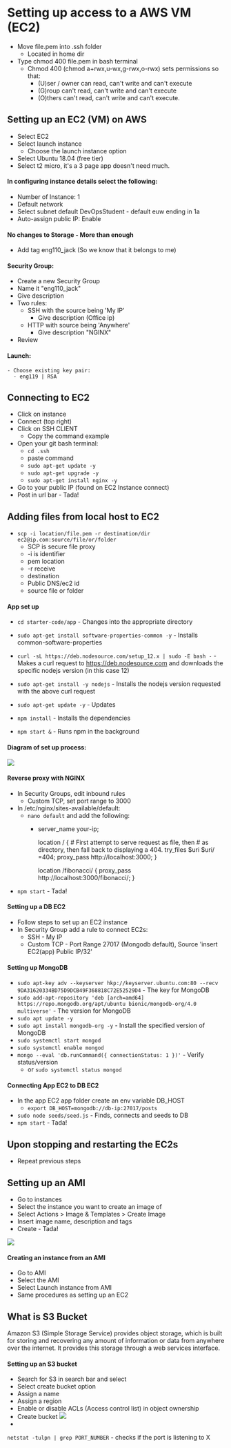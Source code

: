 # Setting up access to a AWS VM (EC2)

- Move file.pem into .ssh folder
  - Located in home dir
- Type chmod 400 file.pem in bash terminal
  - Chmod 400 (chmod a+rwx,u-wx,g-rwx,o-rwx) sets permissions so that:
    - (U)ser / owner can read, can't write and can't execute
    - (G)roup can't read, can't write and can't execute
    - (O)thers can't read, can't write and can't execute.

## Setting up an EC2 (VM) on AWS

- Select EC2
- Select launch instance
  - Choose the launch instance option
- Select Ubuntu 18.04 (free tier)
- Select t2 micro, it's a 3 page app doesn't need much.
#### In configuring instance details select the following:
  - Number of Instance: 1
  - Default network
  - Select subnet default DevOpsStudent - default euw ending in 1a
  - Auto-assign public IP: Enable
#### No changes to Storage -  More than enough
- Add tag eng110_jack (So we know that it belongs to me)
#### Security Group:
  - Create a new Security Group
  - Name it "eng110_jack"
  - Give description
  - Two rules:
    - SSH with the source being 'My IP'
      - Give description (Office ip)
    - HTTP with source being 'Anywhere'
      - Give description "NGINX"
  - Review
#### Launch:
    - Choose existing key pair:
      - eng119 | RSA

## Connecting to EC2
- Click on instance
- Connect (top right)
- Click on SSH CLIENT
  - Copy the command example
- Open your git bash terminal:
  - `cd .ssh`
  - paste command
  - `sudo apt-get update -y`
  - `sudo apt-get upgrade -y`
  - `sudo apt-get install nginx -y`
- Go to your public IP (found on EC2 Instance connect)
- Post in url bar - Tada!

## Adding files from local host to EC2

- `scp -i location/file.pem -r destination/dir ec2@ip.com:source/file/or/folder`
  - SCP is secure file proxy
  - -i is identifier
  - pem location
  - -r receive
  - destination
  - Public DNS/ec2 id
  - source file or folder

#### App set up

- `cd starter-code/app` - Changes into the appropriate directory

- `sudo apt-get install software-properties-common -y` - Installs common-software-properties

- `curl -sL https://deb.nodesource.com/setup_12.x | sudo -E bash -` -
  Makes a curl request to https://deb.nodesource.com and downloads the specific nodejs version (in this case 12)

- `sudo apt-get install -y nodejs` -
  Installs the nodejs version requested with the above curl request

- `sudo apt-get update -y` - Updates

- `npm install` - Installs the dependencies

- `npm start &` - Runs npm in the background

#### Diagram of set up process:
![](img/EC2_diagram.png)

  
#### Reverse proxy with NGINX

- In Security Groups, edit inbound rules
  - Custom TCP, set port range to 3000
- In /etc/nginx/sites-available/default:
  - `nano default` and add the following:
    - server_name your-ip;

        location / {
                # First attempt to serve request as file, then
                # as directory, then fall back to displaying a 404.
                try_files $uri $uri/ =404;
                proxy_pass http://localhost:3000;
        }

        location /fibonacci/ {
                proxy_pass http://localhost:3000/fibonacci/;
        }
- `npm start` - Tada!

#### Setting up a DB EC2

- Follow steps to set up an EC2 instance
- In Security Group add a rule to connect EC2s:
  - SSH - My IP
  - Custom TCP - Port Range 27017 (Mongodb default), Source 'insert EC2(app) Public IP/32'

#### Setting up MongoDB

- `sudo apt-key adv --keyserver hkp://keyserver.ubuntu.com:80 --recv 9DA31620334BD75D9DCB49F368818C72E52529D4` - The key for MongoDB
- `sudo add-apt-repository 'deb [arch=amd64] https://repo.mongodb.org/apt/ubuntu bionic/mongodb-org/4.0 multiverse'` - The version for MongoDB
- `sudo apt update -y`
- `sudo apt install mongodb-org -y` - Install the specified version of MongoDB
- `sudo systemctl start mongod`
- `sudo systemctl enable mongod`
- `mongo --eval 'db.runCommand({ connectionStatus: 1 })'` - Verify status/version
  - or `sudo systemctl status mongod`

#### Connecting App EC2 to DB EC2
- In the app EC2 app folder create an env variable DB_HOST
  - `export DB_HOST=mongodb://db-ip:27017/posts`
- `sudo node seeds/seed.js` - Finds, connects and seeds to DB
- `npm start` - Tada!


## Upon stopping and restarting the EC2s
- Repeat previous steps


## Setting up an AMI
- Go to instances
- Select the instance you want to create an image of
- Select Actions > Image & Templates > Create Image
- Insert image name, description and tags
- Create - Tada!

![](img/AMI_diagram.png)

#### Creating an instance from an AMI
- Go to AMI
- Select the AMI
- Select Launch instance from AMI
- Same procedures as setting up an EC2

## What is S3 Bucket

Amazon S3 (Simple Storage Service) provides object storage, which is built for storing and recovering any amount of information or data from anywhere over the internet. It provides this storage through a web services interface.

#### Setting up an S3 bucket

- Search for S3 in search bar and select
- Select create bucket option
- Assign a name
- Assign a region
- Enable or disable ACLs (Access control list) in object ownership
- Create bucket
![](img/S3_diagram.png)
- 
`netstat -tulpn | grep PORT_NUMBER` - checks if the port is listening to X


